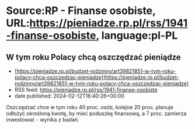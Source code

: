# Source:RP - Finanse osobiste, URL:https://pieniadze.rp.pl/rss/1941-finanse-osobiste, language:pl-PL

## W tym roku Polacy chcą oszczędzać pieniądze
 - [https://pieniadze.rp.pl/budzet-rodzinny/art39821851-w-tym-roku-polacy-chca-oszczedzac-pieniadze](https://pieniadze.rp.pl/budzet-rodzinny/art39821851-w-tym-roku-polacy-chca-oszczedzac-pieniadze)
 - RSS feed: https://pieniadze.rp.pl/rss/1941-finanse-osobiste
 - date published: 2024-02-12T16:40:26+00:00

Oszczędzać chce w tym roku 40 proc. osób, kolejne 20 proc. planuje odłożyć określoną kwotę, by mieć poduszkę finansową, a 7 proc. zamierza inwestować - wynika z badań.

